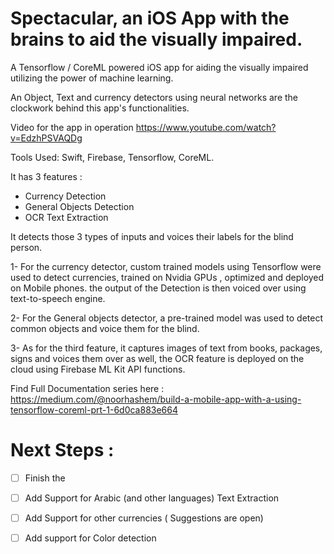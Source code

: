 # Spectacular, an iOS App with the brains to aid the visually impaired.

A Tensorflow / CoreML powered iOS app for aiding the visually impaired utilizing the power of machine learning.

An Object, Text and currency detectors using neural networks are the clockwork behind this app's functionalities.


Video for the app in operation 
https://www.youtube.com/watch?v=EdzhPSVAQDg

Tools Used: Swift, Firebase, Tensorflow, CoreML.

It has 3 features : 
- Currency Detection
- General Objects Detection
- OCR Text Extraction

It detects those 3 types of inputs and voices their labels for the blind person.

1- For the currency detector, custom trained models using Tensorflow were used to detect currencies, trained on Nvidia GPUs , optimized and deployed on Mobile phones. the output of the Detection is then voiced over using text-to-speech engine.

2- For the General objects detector, a pre-trained model was used to detect common objects and voice them for the blind.

3- As for the third feature, it captures images of text from books, packages, signs and voices them over as well, the OCR feature is deployed on the cloud using Firebase ML Kit API functions.

Find Full Documentation series here : 
https://medium.com/@noorhashem/build-a-mobile-app-with-a-using-tensorflow-coreml-prt-1-6d0ca883e664



# Next Steps :

- [ ] Finish the 
- [ ] Add Support for Arabic (and other languages) Text Extraction
- [ ] Add Support for other currencies ( Suggestions are open)
- [ ] Add support for Color detection

